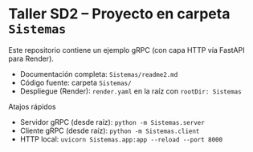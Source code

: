 # Taller SD2 – Proyecto en carpeta `Sistemas`

Este repositorio contiene un ejemplo gRPC (con capa HTTP vía FastAPI para Render).

- Documentación completa: `Sistemas/readme2.md`
- Código fuente: carpeta `Sistemas/`
- Despliegue (Render): `render.yaml` en la raíz con `rootDir: Sistemas`

Atajos rápidos
- Servidor gRPC (desde raíz): `python -m Sistemas.server`
- Cliente gRPC (desde raíz): `python -m Sistemas.client`
- HTTP local: `uvicorn Sistemas.app:app --reload --port 8000`

